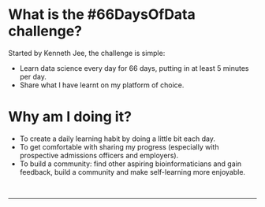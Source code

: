 # What is the #66DaysOfData challenge?

Started by Kenneth Jee, the challenge is simple:
- Learn data science every day for 66 days, putting in at least 5 minutes per day.
- Share what I have learnt on my platform of choice.

# Why am I doing it?

- To create a daily learning habit by doing a little bit each day.
- To get comfortable with sharing my progress (especially with prospective admissions officers and employers).
- To build a community: find other aspiring bioinformaticians and gain feedback, build a community and make self-learning more enjoyable.
<br>

---
